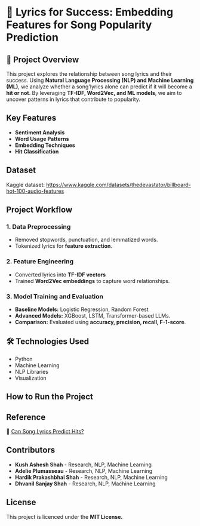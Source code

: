 # 🎵 Lyrics for Success: Embedding Features for Song Popularity Prediction
## 📌 Project Overview 
This project explores the relationship between song lyrics and their success. Using **Natural Language Processing (NLP) and Machine Learning (ML)**, we analyze whether a song'lyrics alone can predict if it will become a **hit or not**. By leveraging **TF-IDF, Word2Vec, and ML models**, we aim to uncover patterns in lyrics that contribute to popularity. 

## Key Features 
- **Sentiment Analysis** 
- **Word Usage Patterns**
- **Embedding Techniques**
- **Hit Classification**

## Dataset 
Kaggle dataset: https://www.kaggle.com/datasets/thedevastator/billboard-hot-100-audio-features 
## Project Workflow 
### 1. Data Preprocessing 
- Removed stopwords, punctuation, and lemmatized words.
- Tokenized lyrics for **feature extraction**. 
### 2. Feature Engineering 
- Converted lyrics into **TF-IDF vectors**
- Trained **Word2Vec embeddings** to capture word relationships.  
### 3. Model Training and Evaluation 
- **Baseline Models:** Logistic Regression, Random Forest
- **Advanced Models:** XGBoost, LSTM, Transformer-based LLMs.
- **Comparison:** Evaluated using **accuracy, precision, recall, F-1-score**. 


## 🛠️ Technologies Used 
- Python
- Machine Learning
- NLP Libraries
- Visualization

## How to Run the Project 

## Reference 
📌 [Can Song Lyrics Predict Hits?](https://cs.uwaterloo.ca/~browndg/CMMR15data/CMMR2015paper.pdf)  

## Contributors 
- **Kush Ashesh Shah** - Research, NLP, Machine Learning
- **Adelie Plumasseau** - Research, NLP, Machine Learning
- **Hardik Prakashbhai Shah** - Research, NLP, Machine Learning
- **Dhvanil Sanjay Shah** - Research, NLP, Machine Learning

## License 
This project is licenced under the **MIT License.**

